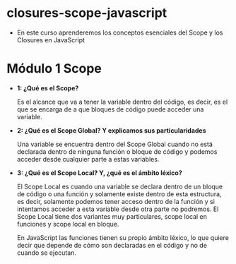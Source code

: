 # closures-scope-javascript

- En este curso aprenderemos los conceptos esenciales del Scope y los Closures en JavaScript

# Módulo 1 Scope

- **1: ¿Qué es el Scope?**

  Es el alcance que va a tener la variable dentro del código, es decir, es el que se encarga de a que bloques de código puede acceder una variable.

- **2: ¿Qué es el Scope Global? Y explicamos sus particularidades**

  Una variable se encuentra dentro del Scope Global cuando no está declarada dentro de ninguna función o bloque de código y podemos acceder desde cualquier parte a estas variables.

- **3: ¿Qué es el Scope Local? Y, ¿qué es el ámbito léxico?**

  El Scope Local es cuando una variable se declara dentro de un bloque de código o una función y solamente existe dentro de esta estructura, es decir, solamente podemos tener acceso dentro de la función y si intentamos acceder a esta variable desde otra parte no podremos. El Scope Local tiene dos variantes muy particulares, scope local en funciones y scope local en bloque.

  En JavaScript las funciones tienen su propio ámbito léxico, lo que quiere decir que depende de cómo son declaradas en el código y no de cuando se ejecutan.
